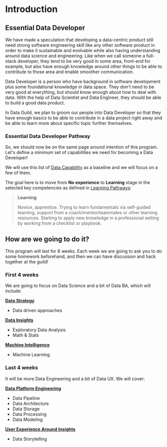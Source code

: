 # Introduction

## Essential Data Developer

We have made a speculation that developing a data-centric product still need strong software engineering skill like any other software product in order to make it sustainable and evolvable while also having understanding around data science and engineering. Like when we call someone a full-stack developer, they tend to be very good in some area, front-end for example, but also have enough knowledge around other things to be able to contribute to those area and enable smoother communication.

Data Developer is a person who have background in software development plus some foundational knowledge in data space. They don't need to be very good at everything, but should know enough about how to deal with data. With the help of Data Scientist and Data Engineer, they should be able to build a good data product.

In Data Guild, we plan to groom our people into Data Developer so that they have enough basics to be able to contribute in a data project right away and be able to learn more about specific topic further themselves.

### Essential Data Developer Pathway

So, we should now be on the same page around intention of this program. Let's define a minimum set of capabilities we need for becoming a Data Developer!

We will use this list of [Data Capability](data-capability.md) as a baseline and we will focus on a few of them.

The goal here is to move from **No experience** to **Learning** stage in the selected key competencies as defined in [Learning Pathways](https://docs.google.com/presentation/d/1JCEcE9OmQ1ocdxKf37gzNtWmC63xaBMEs-uFUQ_8LJA/edit#slide=id.g3fa2669660_5_1831):

> **Learning**
>
> Novice, apprentice. Trying to learn fundamentals via self-guided learning, support from a coach/mentor/teammates or other learning resources. Starting to apply new knowledge in a professional setting by working from a checklist or playbook.

## How are we going to do it?

This program will last for 8 weeks. Each week we are going to ask you to do some homework beforehand, and then we can have discussion and hack together at the guild!

### First 4 weeks

We are going to focus on Data Science and a bit of Data BA, which will include:

[**Data Strategy**](data-capability.md/#data-strategy)
* Data driven approaches

[**Data Insights**](data-capability.md/#data-insights)
* Exploratory Data Analysis
* Math & Stats

[**Machine Intelligence**](data-capability.md/#machine-intelligence)
* Machine Learning

### Last 4 weeks

It will be more Data Engineering and a bit of Data UX. We will cover:

[**Data Platform Engineering**](data-capability.md/#data-platform-engineering)
* Data Pipeline
* Data Architecture
* Data Storage
* Data Processing
* Data Modeling

[**User Experience Around Insights**](data-capability.md/#user-experience-around-insights)
* Data Storytelling

